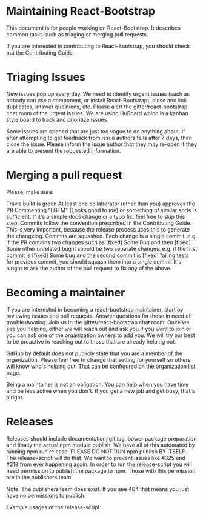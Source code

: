 # Maintaining React-Bootstrap

This document is for people working on React-Bootstrap. It describes common tasks such as triaging or merging pull requests.

If you are interested in contributing to React-Bootstrap, you should check out the Contributing Guide.

# Triaging Issues

New issues pop up every day. We need to identify urgent issues (such as nobody can use a component, or install React-Bootstrap), close and link duplicates, answer questions, etc. Please alert the gitter/react-bootstrap chat room of the urgent issues. We are using HuBoard which is a kanban style board to track and prioritize issues.

Some issues are opened that are just too vague to do anything about. If after attempting to get feedback from issue authors fails after 7 days, then close the issue. Please inform the issue author that they may re-open if they are able to present the requested information.

# Merging a pull request

Please, make sure:

Travis build is green
At least one collaborator (other than you) approves the PR
Commenting "LGTM" (Looks good to me) or something of similar sorts is sufficient.
If it's a simple docs change or a typo fix, feel free to skip this step.
Commits follow the convention prescribed in the Contributing Guide.
This is very important, because the release process uses this to generate the changelog.
Commits are squashed. Each change is a single commit.
e.g. if the PR contains two changes such as [fixed] Some Bug and then [fixed] Some other unrelated bug it should be two separate changes.
e.g. if the first commit is [fixed] Some bug and the second commit is [fixed] failing tests for previous commit, you should squash them into a single commit
It's alright to ask the author of the pull request to fix any of the above.

# Becoming a maintainer

If you are interested in becoming a react-bootstrap maintainer, start by reviewing issues and pull requests. Answer questions for those in need of troubleshooting. Join us in the gitter/react-bootstrap chat room. Once we see you helping, either we will reach out and ask you if you want to join or you can ask one of the organization owners to add you. We will try our best to be proactive in reaching out to those that are already helping out.

GitHub by default does not publicly state that you are a member of the organization. Please feel free to change that setting for yourself so others will know who's helping out. That can be configured on the organization list page.

Being a maintainer is not an obligation. You can help when you have time and be less active when you don't. If you get a new job and get busy, that's alright.

# Releases

Releases should include documentation, git tag, bower package preparation and finally the actual npm module publish. We have all of this automated by running npm run release. PLEASE DO NOT RUN npm publish BY ITSELF. The release-script will do that. We want to prevent issues like #325 and #218 from ever happening again. In order to run the release-script you will need permission to publish the package to npm. Those with this permission are in the publishers team

Note: The publishers team does exist. If you see 404 that means you just have no permissions to publish.

Example usages of the release-script:
